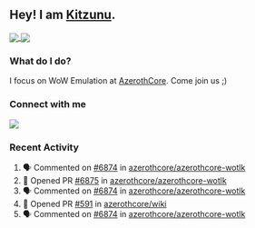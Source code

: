 ## Hey! I am [Kitzunu](https://Github.com/Kitzunu).

<a href="https://github-readme-stats.kitzunu.vercel.app/api?username=Kitzunu&show_icons=true&theme=dark">
  <img align="center" src="https://github-readme-stats.kitzunu.vercel.app/api?username=Kitzunu&show_icons=true&theme=dark" />
</a>
<a href="https://github-readme-stats.kitzunu.vercel.app/api?username=Kitzunu&show_icons=true&theme=dark">
  <img align="center" src="https://github-readme-stats.vercel.app/api/top-langs/?username=Kitzunu&layout=compact&theme=dark" />
</a>

### What do I do?

I focus on WoW Emulation at [AzerothCore](https://Github.com/AzerothCore). Come join us ;)

### Connect with me
[![](https://img.shields.io/badge/AzerothCore%20Discord-Connect%20with%20me!-green)](https://discord.com/invite/gkt4y2x)

### Recent Activity

<!--START_SECTION:activity-->
1. 🗣 Commented on [#6874](https://github.com/azerothcore/azerothcore-wotlk/issues/6874) in [azerothcore/azerothcore-wotlk](https://github.com/azerothcore/azerothcore-wotlk)
2. 💪 Opened PR [#6875](https://github.com/azerothcore/azerothcore-wotlk/pull/6875) in [azerothcore/azerothcore-wotlk](https://github.com/azerothcore/azerothcore-wotlk)
3. 🗣 Commented on [#6874](https://github.com/azerothcore/azerothcore-wotlk/issues/6874) in [azerothcore/azerothcore-wotlk](https://github.com/azerothcore/azerothcore-wotlk)
4. 💪 Opened PR [#591](https://github.com/azerothcore/wiki/pull/591) in [azerothcore/wiki](https://github.com/azerothcore/wiki)
5. 🗣 Commented on [#6874](https://github.com/azerothcore/azerothcore-wotlk/issues/6874) in [azerothcore/azerothcore-wotlk](https://github.com/azerothcore/azerothcore-wotlk)
<!--END_SECTION:activity-->
